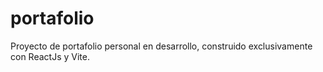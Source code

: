 # portafolio
Proyecto de portafolio personal en desarrollo, construido exclusivamente con ReactJs y Vite.
